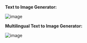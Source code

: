 **Text to Image Generator:**

![image](https://github.com/Sushant369/Text-to-Image-Generator-using-Stable-Diffusion/assets/72655705/4efb2f42-550f-46fd-bb58-89f16c3f1bc1)


**Multilingual Text to Image Generator:**

![image](https://github.com/Sushant369/Text-to-Image-Generator-using-Stable-Diffusion/assets/72655705/6f59422f-e921-4cbc-896e-db2208c25f36)
